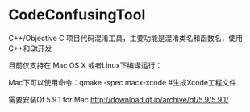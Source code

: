 # CodeConfusingTool

C++/Objective C 项目代码混淆工具，主要功能是混淆类名和函数名，使用C++和Qt开发

目前仅支持在 Mac OS X 或者Linux下编译运行：

Mac下可以使用命令：qmake -spec macx-xcode     #生成Xcode工程文件

需要安装Qt 5.9.1 for Mac http://download.qt.io/archive/qt/5.9/5.9.1/
